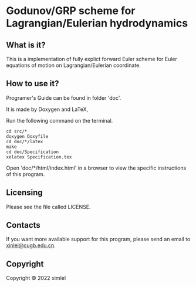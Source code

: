 # Godunov/GRP scheme for Lagrangian/Eulerian hydrodynamics
What is it?
-----------
This is a implementation of fully explict forward Euler scheme for Euler equations of motion on Lagrangian/Eulerian coordinate.

How to use it?
-----------
Programer's Guide can be found in folder 'doc'.

It is made by Doxygen and LaTeX,

Run the following command on the terminal.

```
cd src/*
doxygen Doxyfile
cd doc/*/latex
make
cd doc/Specification
xelatex Specification.tex
```

Open 'doc/*/html/index.html' in a browser to view the specific instructions of this program.

Licensing
---------
Please see the file called LICENSE.

Contacts
--------
If you want more available support for this program, please send an email to  [xinlei@cugb.edu.cn](mailto:xinlei@cugb.edu.cn).

Copyright
--------
Copyright © 2022 ximlel

